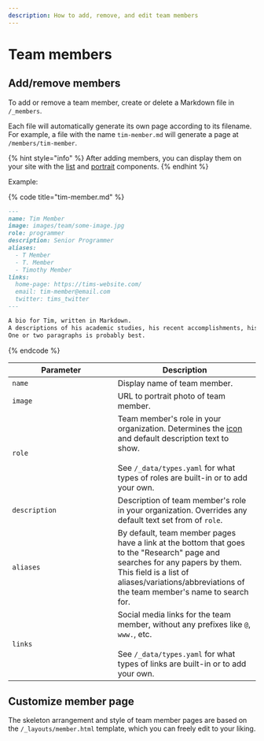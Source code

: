 ```yaml
---
description: How to add, remove, and edit team members
---
```


# Team members

## Add/remove members

To add or remove a team member, create or delete a Markdown file in `/_members`.&#x20;

Each file will automatically generate its own page according to its filename. For example, a file with the name `tim-member.md` will generate a page at `/members/tim-member`.

{% hint style="info" %}
After adding members, you can display them on your site with the [list](components/list.md) and [portrait](components/portrait.md) components.
{% endhint %}

Example:

{% code title="tim-member.md" %}
```markdown
---
name: Tim Member
image: images/team/some-image.jpg
role: programmer
description: Senior Programmer
aliases:
  - T Member
  - T. Member
  - Timothy Member
links:
  home-page: https://tims-website.com/
  email: tim-member@email.com
  twitter: tims_twitter
---

A bio for Tim, written in Markdown.
A descriptions of his academic studies, his recent accomplishments, his goals for the future, his likes/dislikes, etc.
One or two paragraphs is probably best.
```
{% endcode %}

<table><thead><tr><th width="199">Parameter</th><th>Description</th></tr></thead><tbody><tr><td><code>name</code></td><td>Display name of team member.</td></tr><tr><td><code>image</code></td><td>URL to portrait photo of team member.</td></tr><tr><td><code>role</code></td><td>Team member's role in your organization. Determines the <a href="components/icon.md">icon</a> and default description text to show.<br><br>See <code>/_data/types.yaml</code> for what types of roles are built-in or to add your own.</td></tr><tr><td><code>description</code></td><td>Description of team member's role in your organization. Overrides any default text set from of  <code>role</code>.</td></tr><tr><td><code>aliases</code></td><td>By default, team member pages have a link at the bottom that goes to the "Research" page and searches for any papers by them. This field is a list of aliases/variations/abbreviations of the team member's name to search for.</td></tr><tr><td><code>links</code></td><td>Social media links for the team member, without any prefixes like <code>@</code>, <code>www.</code>, etc.<br><br>See <code>/_data/types.yaml</code> for what types of links are built-in or to add your own.</td></tr></tbody></table>

## Customize member page

The skeleton arrangement and style of team member pages are based on the `/_layouts/member.html` template, which you can freely edit to your liking.

